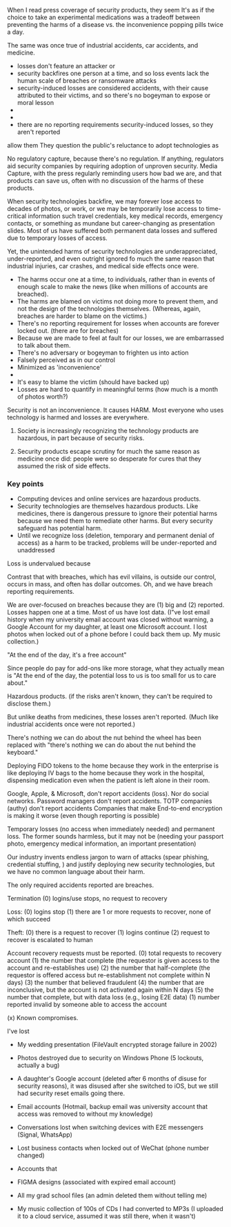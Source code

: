 

<!-- The tech industry would readily fault us for the harms we face when the security measures that are supposed to protect us backfire...but they rarely have to. -->


When I read press coverage of security products, they seem It's as if the choice to take an experimental medications was a tradeoff between preventing the harms of a disease vs. the inconvenience popping pills twice a day.

The same was once true of industrial accidents, car accidents, and medicine.

[^cryptocurrency]: Notable exceptions are when cryptocurrency holders lose the keys to millions of dollars in assets.

 - losses don't feature an attacker or 
 - security backfires one person at a time, and so loss events lack the human scale of breaches or ransomware attacks
 - security-induced losses are considered accidents, with their cause attributed to their victims, and so there's no bogeyman to expose or moral lesson
 - 
 - 
 - there are no reporting requirements security-induced losses, so they aren't reported




 allow them 
They question the public's reluctance to adopt technologies as 



No regulatory capture, because there's no regulation. If anything, regulators aid security companies by requiring adoption of unproven security. Media Capture, with the press regularly reminding users how bad we are, and that products can save us, often with no discussion of the harms of these products.

When security technologies backfire, we may forever lose access to decades of photos, or work, or we may be temporarily lose access to time-critical information such travel credentials, key medical records, emergency contacts, or something as mundane but career-changing as presentation slides. Most of us have suffered both permanent data losses and suffered due to temporary losses of access.

Yet, the unintended harms of security technologies are underappreciated, under-reported, and even outright ignored fo much the same reason that industrial injuries, car crashes, and medical side effects once were.

- The harms occur one at a time, to individuals, rather than in events of enough scale to make the news (like when millions of accounts are breached).
- The harms are blamed on victims not doing more to prevent them, and not the design of the technologies themselves. (Whereas, again, breaches are harder to blame on the victims.)
- There's no reporting requirement for losses when accounts are forever locked out. (there are for breaches)
- Because we are made to feel at fault for our losses, we are embarrassed to talk about them.
- There's no adversary or bogeyman to frighten us into action
- Falsely perceived as in our control
- Minimized as 'inconvenience'
- 
- It's easy to blame the victim (should have backed up)
- Losses are hard to quantify in meaningful terms (how much is a month of photos worth?)

Security is not an inconvenience. It causes HARM.
Most everyone who uses technology is harmed and losses are everywhere.

1. Society is increasingly recognizing the technology products are hazardous, in part because of security risks.



1. Security products escape scrutiny for much the same reason as medicine once did: people were so desperate for cures that they assumed the risk of side effects.

### Key points

- Computing devices and online services are hazardous products.
- Security technologies are themselves hazardous products. Like medicines, there is dangerous pressure to ignore their potential harms because we need them to remediate other harms. But every security safeguard has potential harm.
- Until we recognize loss (deletion, temporary and permanent denial of access) as a harm to be tracked, problems will be under-reported and unaddressed

Loss is undervalued because


Contrast that with breaches, which has evil villains, is outside our control, occurs in mass, and often has dollar outcomes. Oh, and we have breach reporting requirements.



We are over-focused on breaches because they are (1) big and (2) reported.  Losses happen one at a time.  Most of us have lost data. (I"ve lost email history when my university email account was closed without warning, a Google Account for my daughter, at least one Microsoft account. I lost photos when locked out of a phone before I could back them up.  My music collection.)


"At the end of the day, it's a free account"

Since people do pay for add-ons like more storage, what they actually mean is "At the end of the day, the potential loss to us is too small for us to care about."

Hazardous products. (if the risks aren't known, they can't be required to disclose them.)

But unlike deaths from medicines, these losses aren't reported.  (Much like industrial accidents once were not reported.)

There's nothing we can do about the nut behind the wheel has been replaced with "there's nothing we can do about the nut behind the keyboard."

Deploying FIDO tokens to the home because they work in the enterprise is like deploying IV bags to the home because they work in the hospital, dispensing medication even when the patient is left alone in their room.

Google, Apple, & Microsoft, don't report accidents (loss).
Nor do social networks.
Password managers don't report accidents.
TOTP companies (authy) don't report accidents
Companies that make 
End-to-end encryption is making it worse (even though reporting is possible)

Temporary losses (no access when immediately needed) and permanent loss.  The former sounds harmless, but it may not be (needing your passport photo, emergency medical information, an important presentation)

Our industry invents endless jargon to warn of attacks (spear phishing, credential stuffing, ) and justify deploying new security technologies, but we have no common language about their harm.

The only required accidents reported are breaches.

Termination
   (0) logins/use stops, no request to recovery

Loss:
   (0) logins stop
   (1) there are 1 or more requests to recover, none of which succeed

Theft:
   (0) there is a request to recover
   (1) logins continue
   (2) request to recover is escalated to human



Account recovery requests must be reported.
   (0) total requests to recovery account
   (1) the number that complete (the requestor is given access to the account and re-establishes use)
   (2) the number that half-complete (the requestor is offered access but re-establishment not complete within N days)
   (3) the number that believed fraudulent
   (4) the number that are inconclusive, but the account is not activated again within N days
   (5) the number that complete, but with data loss (e.g., losing E2E data)
   (1) number reported invalid by someone able to access the account

   (x) Known compromises.


I've lost
- My wedding presentation (FileVault encrypted storage failure in 2002)
- Photos destroyed due to security on Windows Phone (5 lockouts, actually a bug)
- A daughter's Google account (deleted after 6 months of disuse for security reasons), it was disused after she switched to iOS, but we still had security reset emails going there.
- Email accounts (Hotmail, backup email was university account that access was removed to without my knowledge)
- Conversations lost when switching devices with E2E messengers (Signal, WhatsApp)
- Lost business contacts when locked out of WeChat (phone number changed)

- Accounts that 
- FIGMA designs (associated with expired email account)
- All my grad school files (an admin deleted them without telling me)
- My music collection of 100s of CDs I had converted to MP3s (I uploaded it to a cloud service, assumed it was still there, when it wasn't)

